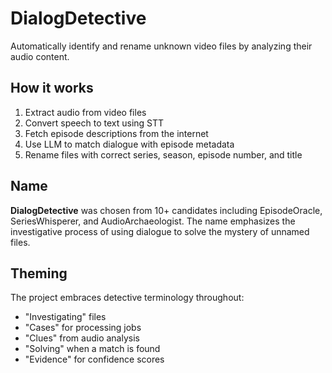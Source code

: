# DialogDetective

Automatically identify and rename unknown video files by analyzing their audio content.

## How it works

1. Extract audio from video files
2. Convert speech to text using STT
3. Fetch episode descriptions from the internet
4. Use LLM to match dialogue with episode metadata
5. Rename files with correct series, season, episode number, and title

## Name

**DialogDetective** was chosen from 10+ candidates including EpisodeOracle, SeriesWhisperer, and AudioArchaeologist. The name emphasizes the investigative process of using dialogue to solve the mystery of unnamed files.

## Theming

The project embraces detective terminology throughout:
- "Investigating" files
- "Cases" for processing jobs
- "Clues" from audio analysis
- "Solving" when a match is found
- "Evidence" for confidence scores
